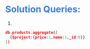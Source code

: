 <h1 style="color:#397ce7">Solution Queries:</h1>

1.

```json
db.products.aggregate([
  {$project:{price:1,name:1,_id:0}}
])

```
